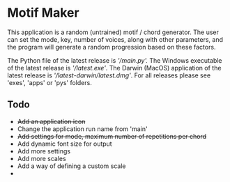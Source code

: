 # Motif Maker

This application is a random (untrained) motif / chord generator. The user can set the mode, key, number of voices, along with other parameters, and the program will generate a random progression based on these factors.

The Python file of the latest release is *'/main.py'.* 
The Windows executable of the latest release is *'/latest.exe'*.
The Darwin (MacOS) application of the latest release is *'/latest-darwin/latest.dmg'*.
For all releases please see 'exes', 'apps' or 'pys' folders.


## Todo
* ~~Add an application icon~~
* Change the application run name from 'main'
* ~~Add settings for mode, maximum number of repetitions per chord~~
* Add dynamic font size for output
* Add more settings
* Add more scales
* Add a way of defining a custom scale
* 